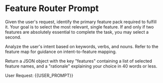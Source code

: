 # Feature Router Prompt

Given the user's request, identify the primary feature pack required to fulfill it. Your goal is to select the most relevant, single feature. If and only if two features are absolutely essential to complete the task, you may select a second.

Analyze the user's intent based on keywords, verbs, and nouns. Refer to the feature map for guidance on intent-to-feature mapping.

Return a JSON object with the key "features" containing a list of selected feature names, and a "rationale" explaining your choice in 40 words or less.

User Request: {{USER_PROMPT}}
